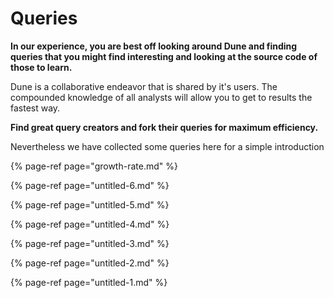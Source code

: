 # Queries

**In our experience, you are best off looking around Dune and finding queries that you might find interesting and looking at the source code of those to learn.** 

Dune is a collaborative endeavor that is shared by it's users. The compounded knowledge of all analysts will allow you to get to results the fastest way.

**Find great query creators and fork their queries for maximum efficiency.**

Nevertheless we have collected some queries here for a simple introduction



{% page-ref page="growth-rate.md" %}

{% page-ref page="untitled-6.md" %}

{% page-ref page="untitled-5.md" %}

{% page-ref page="untitled-4.md" %}

{% page-ref page="untitled-3.md" %}

{% page-ref page="untitled-2.md" %}

{% page-ref page="untitled-1.md" %}




